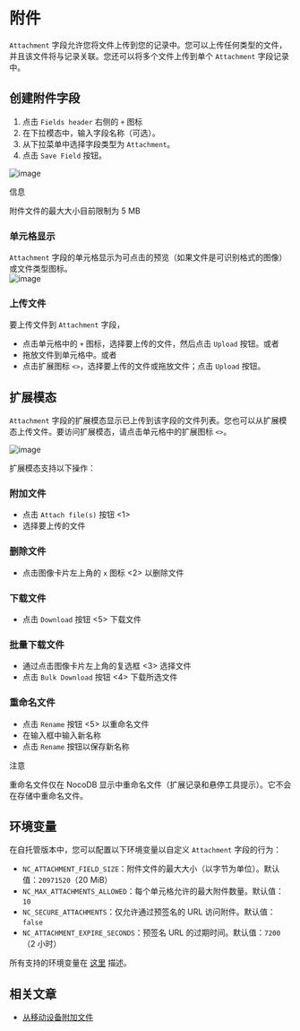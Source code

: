 # 附件

`Attachment` 字段允许您将文件上传到您的记录中。您可以上传任何类型的文件，并且该文件将与记录关联。您还可以将多个文件上传到单个 `Attachment` 字段记录中。

## 创建附件字段[](https://docs.nocodb.com/getting-started/self-hosted/installation/aws-ecs/#create-an-attachment-field "直接链接到创建附件字段")

1. 点击 `Fields header` 右侧的 `+` 图标
2. 在下拉模态中，输入字段名称（可选）。
3. 从下拉菜单中选择字段类型为 `Attachment`。
4. 点击 `Save Field` 按钮。

![image](https://docs.nocodb.com/assets/images/attachment-68efc9fbeb85c49731a9d441cd90bda8.png)

信息

附件文件的最大大小目前限制为 5 MB

### 单元格显示[](https://docs.nocodb.com/getting-started/self-hosted/installation/aws-ecs/#cell-display "直接链接到单元格显示")

`Attachment` 字段的单元格显示为可点击的预览（如果文件是可识别格式的图像）或文件类型图标。  
![image](https://docs.nocodb.com/assets/images/attachment-cell-63aeff518251334ef9ebdd018c752b1b.png)

### 上传文件[](https://docs.nocodb.com/getting-started/self-hosted/installation/aws-ecs/#upload-files "直接链接到上传文件")

要上传文件到 `Attachment` 字段，

- 点击单元格中的 `+` 图标，选择要上传的文件，然后点击 `Upload` 按钮。或者
- 拖放文件到单元格中。或者
- 点击扩展图标 `<>`，选择要上传的文件或拖放文件；点击 `Upload` 按钮。

## 扩展模态[](https://docs.nocodb.com/getting-started/self-hosted/installation/aws-ecs/#expand-modal "直接链接到扩展模态")

`Attachment` 字段的扩展模态显示已上传到该字段的文件列表。您也可以从扩展模态上传文件。要访问扩展模态，请点击单元格中的扩展图标 `<>`。

![image](https://docs.nocodb.com/assets/images/attachment-expand-bf0a44f3b002a3efa120b55211ac4d3c.png)

扩展模态支持以下操作：

### 附加文件[](https://docs.nocodb.com/getting-started/self-hosted/installation/aws-ecs/#attach-files "直接链接到附加文件")

- 点击 `Attach file(s)` 按钮 <1>
- 选择要上传的文件

### 删除文件[](https://docs.nocodb.com/getting-started/self-hosted/installation/aws-ecs/#delete-file "直接链接到删除文件")

- 点击图像卡片左上角的 `x` 图标 <2> 以删除文件

### 下载文件[](https://docs.nocodb.com/getting-started/self-hosted/installation/aws-ecs/#download-file "直接链接到下载文件")

- 点击 `Download` 按钮 <5> 下载文件

### 批量下载文件[](https://docs.nocodb.com/getting-started/self-hosted/installation/aws-ecs/#bulk-download-files "直接链接到批量下载文件")

- 通过点击图像卡片左上角的复选框 <3> 选择文件
- 点击 `Bulk Download` 按钮 <4> 下载所选文件

### 重命名文件[](https://docs.nocodb.com/getting-started/self-hosted/installation/aws-ecs/#rename-file "直接链接到重命名文件")

- 点击 `Rename` 按钮 <5> 以重命名文件
- 在输入框中输入新名称
- 点击 `Rename` 按钮以保存新名称

注意

重命名文件仅在 NocoDB 显示中重命名文件（扩展记录和悬停工具提示）。它不会在存储中重命名文件。

## 环境变量[](https://docs.nocodb.com/getting-started/self-hosted/installation/aws-ecs/#environment-variables "直接链接到环境变量")

在自托管版本中，您可以配置以下环境变量以自定义 `Attachment` 字段的行为：

- `NC_ATTACHMENT_FIELD_SIZE`：附件文件的最大大小（以字节为单位）。默认值：`20971520`（20 MiB）
- `NC_MAX_ATTACHMENTS_ALLOWED`：每个单元格允许的最大附件数量。默认值：`10`
- `NC_SECURE_ATTACHMENTS`：仅允许通过预签名的 URL 访问附件。默认值：`false`
- `NC_ATTACHMENT_EXPIRE_SECONDS`：预签名 URL 的过期时间。默认值：`7200`（2 小时）

所有支持的环境变量在 [这里](https://docs.nocodb.com/getting-started/self-hosted/environment-variables) 描述。

## 相关文章[](https://docs.nocodb.com/getting-started/self-hosted/installation/aws-ecs/#related-articles "直接链接到相关文章")

- [从移动设备附加文件](https://docs.nocodb.com/views/view-types/form#attaching-a-file-from-mobile-device)